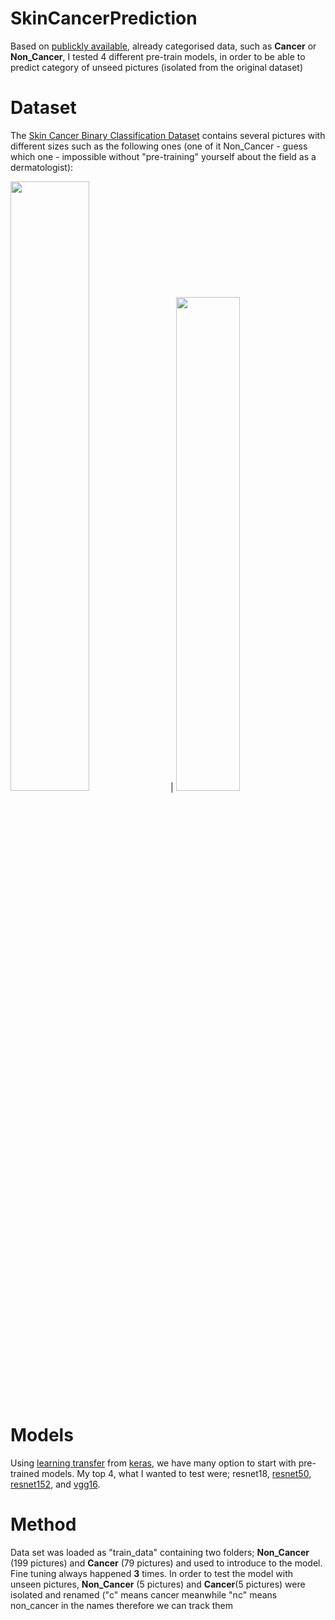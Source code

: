 # SkinCancerPrediction

Based on [publickly available](https://www.kaggle.com/datasets/kylegraupe/skin-cancer-binary-classification-dataset), already categorised data, such as **Cancer** or **Non_Cancer**, I tested 4 different pre-train models, in order to be able to predict category of unseed pictures (isolated from the original dataset)


# Dataset
The [Skin Cancer Binary Classification Dataset](https://www.kaggle.com/datasets/kylegraupe/skin-cancer-binary-classification-dataset) contains several pictures with different sizes such as the following ones (one of it Non_Cancer - guess which one - impossible without "pre-training" yourself about the field as a dermatologist):

<img src="https://github.com/AdamAdonyi/SkinCancerPrediction/blob/main/1051-3(94).jpg" width="50%" height="50%"/> |
<img src="https://github.com/AdamAdonyi/SkinCancerPrediction/blob/main/669-3.JPG" width="45%" height="45%"/>

# Models

Using [learning transfer](https://www.spiceworks.com/tech/artificial-intelligence/articles/articles-what-is-transfer-learning/) from [keras](https://keras.io/api/applications/), we have many option to start with pre-trained models. My top 4, what I wanted to test were; resnet18, [resnet50](https://keras.io/api/applications/resnet/#resnet50-function), [resnet152](https://keras.io/api/applications/resnet/#resnet152-function), and [vgg16](https://keras.io/api/applications/vgg/#vgg16-function).

# Method

Data set was loaded as "train_data" containing two folders; **Non_Cancer** (199 pictures) and **Cancer** (79 pictures) and used to introduce to the model. Fine tuning always happened **3** times. In order to test the model with unseen pictures, **Non_Cancer** (5 pictures) and **Cancer**(5 pictures) were isolated and renamed ("c" means cancer meanwhile "nc" means non_cancer in the names therefore we can track them
